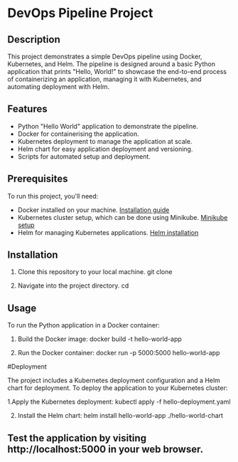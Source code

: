 # DevOps Pipeline Project

## Description

This project demonstrates a simple DevOps pipeline using Docker, Kubernetes, and Helm. The pipeline is designed around a basic Python application that prints "Hello, World!" to showcase the end-to-end process of containerizing an application, managing it with Kubernetes, and automating deployment with Helm.

## Features

- Python "Hello World" application to demonstrate the pipeline.
- Docker for containerising the application.
- Kubernetes deployment to manage the application at scale.
- Helm chart for easy application deployment and versioning.
- Scripts for automated setup and deployment.

## Prerequisites

To run this project, you'll need:
- Docker installed on your machine. [Installation guide](https://docs.docker.com/get-docker/)
- Kubernetes cluster setup, which can be done using Minikube. [Minikube setup](https://minikube.sigs.k8s.io/docs/start/)
- Helm for managing Kubernetes applications. [Helm installation](https://helm.sh/docs/intro/install/)

## Installation

1. Clone this repository to your local machine.
   git clone <repository-url>

2. Navigate into the project directory.
   cd <project-directory>

## Usage

To run the Python application in a Docker container:
1. Build the Docker image:
   docker build -t hello-world-app

2. Run the Docker container:
   docker run -p 5000:5000 hello-world-app

#Deployment

The project includes a Kubernetes deployment configuration and a Helm chart for deployment. To deploy the application to your Kubernetes cluster:

1.Apply the Kubernetes deployment:
kubectl apply -f hello-deployment.yaml

2. Install the Helm chart:
   helm install hello-world-app ./hello-world-chart

## Test the application by visiting http://localhost:5000 in your web browser.